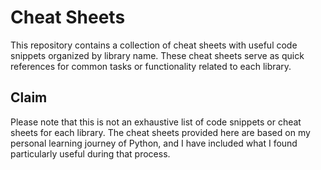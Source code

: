 # Cheat Sheets

This repository contains a collection of cheat sheets with useful code snippets organized by library name. These cheat sheets serve as quick references for common tasks or functionality related to each library.

## Claim

Please note that this is not an exhaustive list of code snippets or cheat sheets for each library. The cheat sheets provided here are based on my personal learning journey of Python, and I have included what I found particularly useful during that process. 